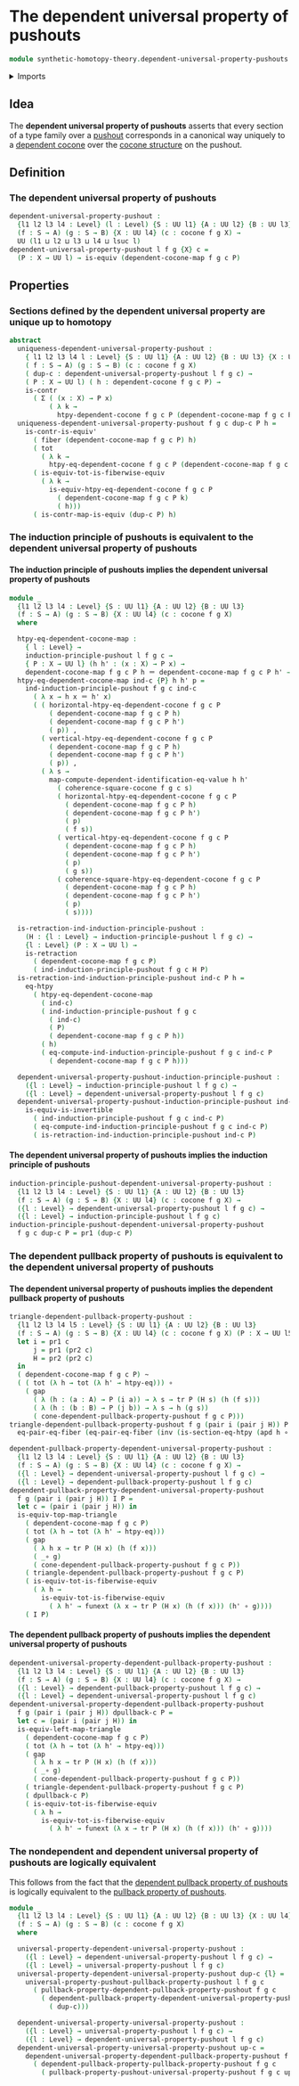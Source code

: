 # The dependent universal property of pushouts

```agda
module synthetic-homotopy-theory.dependent-universal-property-pushouts where
```

<details><summary>Imports</summary>

```agda
open import foundation.action-on-identifications-dependent-functions
open import foundation.contractible-maps
open import foundation.contractible-types
open import foundation.dependent-pair-types
open import foundation.equality-dependent-pair-types
open import foundation.equivalences
open import foundation.fibers-of-maps
open import foundation.function-extensionality
open import foundation.function-types
open import foundation.functoriality-dependent-pair-types
open import foundation.homotopies
open import foundation.identity-types
open import foundation.retractions
open import foundation.standard-pullbacks
open import foundation.transport-along-identifications
open import foundation.universe-levels

open import synthetic-homotopy-theory.cocones-under-spans
open import synthetic-homotopy-theory.dependent-cocones-under-spans
open import synthetic-homotopy-theory.dependent-pullback-property-pushouts
open import synthetic-homotopy-theory.induction-principle-pushouts
open import synthetic-homotopy-theory.universal-property-pushouts
```

</details>

## Idea

The **dependent universal property of pushouts** asserts that every section of a
type family over a [pushout](synthetic-homotopy-theory.pushouts.md) corresponds
in a canonical way uniquely to a
[dependent cocone](synthetic-homotopy-theory.dependent-cocones-under-spans.md)
over the [cocone structure](synthetic-homotopy-theory.cocones-under-spans.md) on
the pushout.

## Definition

### The dependent universal property of pushouts

```agda
dependent-universal-property-pushout :
  {l1 l2 l3 l4 : Level} (l : Level) {S : UU l1} {A : UU l2} {B : UU l3}
  (f : S → A) (g : S → B) {X : UU l4} (c : cocone f g X) →
  UU (l1 ⊔ l2 ⊔ l3 ⊔ l4 ⊔ lsuc l)
dependent-universal-property-pushout l f g {X} c =
  (P : X → UU l) → is-equiv (dependent-cocone-map f g c P)
```

## Properties

### Sections defined by the dependent universal property are unique up to homotopy

```agda
abstract
  uniqueness-dependent-universal-property-pushout :
    { l1 l2 l3 l4 l : Level} {S : UU l1} {A : UU l2} {B : UU l3} {X : UU l4} →
    ( f : S → A) (g : S → B) (c : cocone f g X)
    ( dup-c : dependent-universal-property-pushout l f g c) →
    ( P : X → UU l) ( h : dependent-cocone f g c P) →
    is-contr
      ( Σ ( (x : X) → P x)
          ( λ k →
            htpy-dependent-cocone f g c P (dependent-cocone-map f g c P k) h))
  uniqueness-dependent-universal-property-pushout f g c dup-c P h =
    is-contr-is-equiv'
      ( fiber (dependent-cocone-map f g c P) h)
      ( tot
        ( λ k →
          htpy-eq-dependent-cocone f g c P (dependent-cocone-map f g c P k) h))
      ( is-equiv-tot-is-fiberwise-equiv
        ( λ k →
          is-equiv-htpy-eq-dependent-cocone f g c P
            ( dependent-cocone-map f g c P k)
            ( h)))
      ( is-contr-map-is-equiv (dup-c P) h)
```

### The induction principle of pushouts is equivalent to the dependent universal property of pushouts

#### The induction principle of pushouts implies the dependent universal property of pushouts

```agda
module _
  {l1 l2 l3 l4 : Level} {S : UU l1} {A : UU l2} {B : UU l3}
  (f : S → A) (g : S → B) {X : UU l4} (c : cocone f g X)
  where

  htpy-eq-dependent-cocone-map :
    { l : Level} →
    induction-principle-pushout l f g c →
    { P : X → UU l} (h h' : (x : X) → P x) →
    dependent-cocone-map f g c P h ＝ dependent-cocone-map f g c P h' → h ~ h'
  htpy-eq-dependent-cocone-map ind-c {P} h h' p =
    ind-induction-principle-pushout f g c ind-c
      ( λ x → h x ＝ h' x)
      ( ( horizontal-htpy-eq-dependent-cocone f g c P
          ( dependent-cocone-map f g c P h)
          ( dependent-cocone-map f g c P h')
          ( p)) ,
        ( vertical-htpy-eq-dependent-cocone f g c P
          ( dependent-cocone-map f g c P h)
          ( dependent-cocone-map f g c P h')
          ( p)) ,
        ( λ s →
          map-compute-dependent-identification-eq-value h h'
            ( coherence-square-cocone f g c s)
            ( horizontal-htpy-eq-dependent-cocone f g c P
              ( dependent-cocone-map f g c P h)
              ( dependent-cocone-map f g c P h')
              ( p)
              ( f s))
            ( vertical-htpy-eq-dependent-cocone f g c P
              ( dependent-cocone-map f g c P h)
              ( dependent-cocone-map f g c P h')
              ( p)
              ( g s))
            ( coherence-square-htpy-eq-dependent-cocone f g c P
              ( dependent-cocone-map f g c P h)
              ( dependent-cocone-map f g c P h')
              ( p)
              ( s))))

  is-retraction-ind-induction-principle-pushout :
    (H : {l : Level} → induction-principle-pushout l f g c) →
    {l : Level} (P : X → UU l) →
    is-retraction
      ( dependent-cocone-map f g c P)
      ( ind-induction-principle-pushout f g c H P)
  is-retraction-ind-induction-principle-pushout ind-c P h =
    eq-htpy
      ( htpy-eq-dependent-cocone-map
        ( ind-c)
        ( ind-induction-principle-pushout f g c
          ( ind-c)
          ( P)
          ( dependent-cocone-map f g c P h))
        ( h)
        ( eq-compute-ind-induction-principle-pushout f g c ind-c P
          ( dependent-cocone-map f g c P h)))

  dependent-universal-property-pushout-induction-principle-pushout :
    ({l : Level} → induction-principle-pushout l f g c) →
    ({l : Level} → dependent-universal-property-pushout l f g c)
  dependent-universal-property-pushout-induction-principle-pushout ind-c P =
    is-equiv-is-invertible
      ( ind-induction-principle-pushout f g c ind-c P)
      ( eq-compute-ind-induction-principle-pushout f g c ind-c P)
      ( is-retraction-ind-induction-principle-pushout ind-c P)
```

#### The dependent universal property of pushouts implies the induction principle of pushouts

```agda
induction-principle-pushout-dependent-universal-property-pushout :
  {l1 l2 l3 l4 : Level} {S : UU l1} {A : UU l2} {B : UU l3}
  (f : S → A) (g : S → B) {X : UU l4} (c : cocone f g X) →
  ({l : Level} → dependent-universal-property-pushout l f g c) →
  ({l : Level} → induction-principle-pushout l f g c)
induction-principle-pushout-dependent-universal-property-pushout
  f g c dup-c P = pr1 (dup-c P)
```

### The dependent pullback property of pushouts is equivalent to the dependent universal property of pushouts

#### The dependent universal property of pushouts implies the dependent pullback property of pushouts

```agda
triangle-dependent-pullback-property-pushout :
  {l1 l2 l3 l4 l5 : Level} {S : UU l1} {A : UU l2} {B : UU l3}
  (f : S → A) (g : S → B) {X : UU l4} (c : cocone f g X) (P : X → UU l5) →
  let i = pr1 c
      j = pr1 (pr2 c)
      H = pr2 (pr2 c)
  in
  ( dependent-cocone-map f g c P) ~
  ( ( tot (λ h → tot (λ h' → htpy-eq))) ∘
    ( gap
      ( λ (h : (a : A) → P (i a)) → λ s → tr P (H s) (h (f s)))
      ( λ (h : (b : B) → P (j b)) → λ s → h (g s))
      ( cone-dependent-pullback-property-pushout f g c P)))
triangle-dependent-pullback-property-pushout f g (pair i (pair j H)) P h =
  eq-pair-eq-fiber (eq-pair-eq-fiber (inv (is-section-eq-htpy (apd h ∘ H))))

dependent-pullback-property-dependent-universal-property-pushout :
  {l1 l2 l3 l4 : Level} {S : UU l1} {A : UU l2} {B : UU l3}
  (f : S → A) (g : S → B) {X : UU l4} (c : cocone f g X) →
  ({l : Level} → dependent-universal-property-pushout l f g c) →
  ({l : Level} → dependent-pullback-property-pushout l f g c)
dependent-pullback-property-dependent-universal-property-pushout
  f g (pair i (pair j H)) I P =
  let c = (pair i (pair j H)) in
  is-equiv-top-map-triangle
    ( dependent-cocone-map f g c P)
    ( tot (λ h → tot (λ h' → htpy-eq)))
    ( gap
      ( λ h x → tr P (H x) (h (f x)))
      ( _∘ g)
      ( cone-dependent-pullback-property-pushout f g c P))
    ( triangle-dependent-pullback-property-pushout f g c P)
    ( is-equiv-tot-is-fiberwise-equiv
      ( λ h →
        is-equiv-tot-is-fiberwise-equiv
          ( λ h' → funext (λ x → tr P (H x) (h (f x))) (h' ∘ g))))
    ( I P)
```

#### The dependent pullback property of pushouts implies the dependent universal property of pushouts

```agda
dependent-universal-property-dependent-pullback-property-pushout :
  {l1 l2 l3 l4 : Level} {S : UU l1} {A : UU l2} {B : UU l3}
  (f : S → A) (g : S → B) {X : UU l4} (c : cocone f g X) →
  ({l : Level} → dependent-pullback-property-pushout l f g c) →
  ({l : Level} → dependent-universal-property-pushout l f g c)
dependent-universal-property-dependent-pullback-property-pushout
  f g (pair i (pair j H)) dpullback-c P =
  let c = (pair i (pair j H)) in
  is-equiv-left-map-triangle
    ( dependent-cocone-map f g c P)
    ( tot (λ h → tot (λ h' → htpy-eq)))
    ( gap
      ( λ h x → tr P (H x) (h (f x)))
      ( _∘ g)
      ( cone-dependent-pullback-property-pushout f g c P))
    ( triangle-dependent-pullback-property-pushout f g c P)
    ( dpullback-c P)
    ( is-equiv-tot-is-fiberwise-equiv
      ( λ h →
        is-equiv-tot-is-fiberwise-equiv
          ( λ h' → funext (λ x → tr P (H x) (h (f x))) (h' ∘ g))))
```

### The nondependent and dependent universal property of pushouts are logically equivalent

This follows from the fact that the
[dependent pullback property of pushouts](synthetic-homotopy-theory.dependent-pullback-property-pushouts.md)
is logically equivalent to the
[pullback property of pushouts](synthetic-homotopy-theory.pullback-property-pushouts.md).

```agda
module _
  {l1 l2 l3 l4 : Level} {S : UU l1} {A : UU l2} {B : UU l3} {X : UU l4}
  (f : S → A) (g : S → B) (c : cocone f g X)
  where

  universal-property-dependent-universal-property-pushout :
    ({l : Level} → dependent-universal-property-pushout l f g c) →
    ({l : Level} → universal-property-pushout l f g c)
  universal-property-dependent-universal-property-pushout dup-c {l} =
    universal-property-pushout-pullback-property-pushout l f g c
      ( pullback-property-dependent-pullback-property-pushout f g c
        ( dependent-pullback-property-dependent-universal-property-pushout f g c
          ( dup-c)))

  dependent-universal-property-universal-property-pushout :
    ({l : Level} → universal-property-pushout l f g c) →
    ({l : Level} → dependent-universal-property-pushout l f g c)
  dependent-universal-property-universal-property-pushout up-c =
    dependent-universal-property-dependent-pullback-property-pushout f g c
      ( dependent-pullback-property-pullback-property-pushout f g c
        ( pullback-property-pushout-universal-property-pushout f g c up-c))
```
